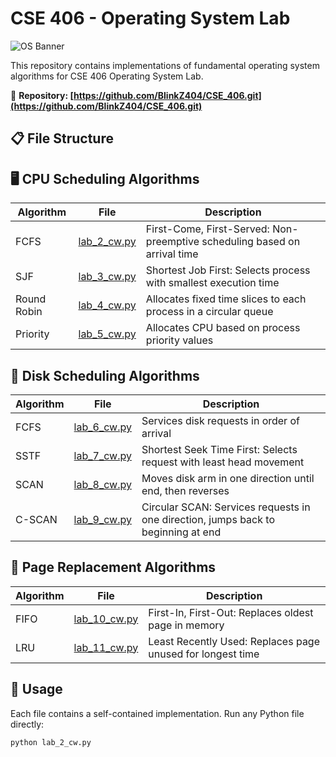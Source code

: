 # CSE 406 - Operating System Lab

![OS Banner](https://img.shields.io/badge/CSE%20406-Operating%20System%20Lab-blue)

This repository contains implementations of fundamental operating system algorithms for CSE 406 Operating System Lab.

🔗 **Repository: [https://github.com/BlinkZ404/CSE_406.git](https://github.com/BlinkZ404/CSE_406.git)**

## 📋 File Structure

## 🖥️ CPU Scheduling Algorithms

| Algorithm   | File                                                             | Description                                                      |
|-------------|------------------------------------------------------------------|------------------------------------------------------------------|
| FCFS        | [lab_2_cw.py](https://github.com/BlinkZ404/CSE_406/blob/main/lab_2_cw.py) | First-Come, First-Served: Non-preemptive scheduling based on arrival time |
| SJF         | [lab_3_cw.py](https://github.com/BlinkZ404/CSE_406/blob/main/lab_3_cw.py) | Shortest Job First: Selects process with smallest execution time |
| Round Robin | [lab_4_cw.py](https://github.com/BlinkZ404/CSE_406/blob/main/lab_4_cw.py) | Allocates fixed time slices to each process in a circular queue  |
| Priority    | [lab_5_cw.py](https://github.com/BlinkZ404/CSE_406/blob/main/lab_5_cw.py) | Allocates CPU based on process priority values                  |

## 💾 Disk Scheduling Algorithms

| Algorithm   | File                                                             | Description                                                      |
|-------------|------------------------------------------------------------------|------------------------------------------------------------------|
| FCFS        | [lab_6_cw.py](https://github.com/BlinkZ404/CSE_406/blob/main/lab_6_cw.py) | Services disk requests in order of arrival                       |
| SSTF        | [lab_7_cw.py](https://github.com/BlinkZ404/CSE_406/blob/main/lab_7_cw.py) | Shortest Seek Time First: Selects request with least head movement |
| SCAN        | [lab_8_cw.py](https://github.com/BlinkZ404/CSE_406/blob/main/lab_8_cw.py) | Moves disk arm in one direction until end, then reverses |
| C-SCAN      | [lab_9_cw.py](https://github.com/BlinkZ404/CSE_406/blob/main/lab_9_cw.py) | Circular SCAN: Services requests in one direction, jumps back to beginning at end |

## 🧠 Page Replacement Algorithms

| Algorithm   | File                                                              | Description                                                      |
|-------------|-------------------------------------------------------------------|------------------------------------------------------------------|
| FIFO        | [lab_10_cw.py](https://github.com/BlinkZ404/CSE_406/blob/main/lab_10_cw.py) | First-In, First-Out: Replaces oldest page in memory              |
| LRU         | [lab_11_cw.py](https://github.com/BlinkZ404/CSE_406/blob/main/lab_11_cw.py) | Least Recently Used: Replaces page unused for longest time       |

## 🔧 Usage

Each file contains a self-contained implementation. Run any Python file directly:

```bash
python lab_2_cw.py
```
